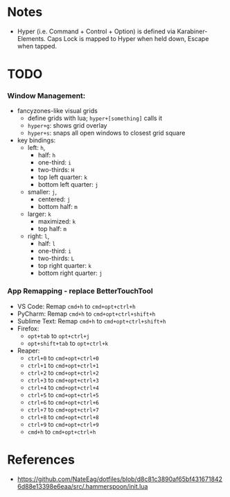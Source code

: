 # Notes

- Hyper (i.e. Command + Control + Option) is defined via Karabiner-Elements. Caps Lock is mapped to Hyper when held down, Escape when tapped.

# TODO

### Window Management:
- fancyzones-like visual grids
    - define grids with lua; `hyper+[something]` calls it
    - `hyper+g`: shows grid overlay
    - `hyper+s`: snaps all open windows to closest grid square
- key bindings:
    - left: `h`,
        - half: `h`
        - one-third: `i`
        - two-thirds: `H`
        - top left quarter: `k`
        - bottom left quarter: `j`
    - smaller: `j`,
        - centered: `j`
        - bottom half: `m`
    - larger: `k`
        - maximized: `k`
        - top half: `m`
    - right: `l`,
        - half: `l`
        - one-third: `i`
        - two-thirds: `L`
        - top right quarter: `k`
        - bottom right quarter: `j`




### App Remapping - replace BetterTouchTool
- VS Code: Remap `cmd+h` to `cmd+opt+ctrl+h`
- PyCharm: Remap `cmd+h` to `cmd+opt+ctrl+shift+h`
- Sublime Text: Remap `cmd+h` to `cmd+opt+ctrl+shift+h`
- Firefox: 
    - `opt+tab` to `opt+ctrl+j`
    - `opt+shift+tab` to `opt+ctrl+k`
- Reaper:
    - `ctrl+0` to `cmd+opt+ctrl+0`
    - `ctrl+1` to `cmd+opt+ctrl+1`
    - `ctrl+2` to `cmd+opt+ctrl+2`
    - `ctrl+3` to `cmd+opt+ctrl+3`
    - `ctrl+4` to `cmd+opt+ctrl+4`
    - `ctrl+5` to `cmd+opt+ctrl+5`
    - `ctrl+6` to `cmd+opt+ctrl+6`
    - `ctrl+7` to `cmd+opt+ctrl+7`
    - `ctrl+8` to `cmd+opt+ctrl+8`
    - `ctrl+9` to `cmd+opt+ctrl+9`
    - `cmd+h` to `cmd+opt+ctrl+h`


# References
- https://github.com/NateEag/dotfiles/blob/d8c81c3890af65bf4316718426d88e13398e6eaa/src/.hammerspoon/init.lua
